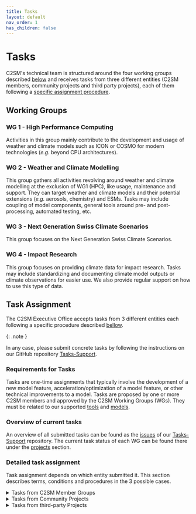 ```yaml
---
title: Tasks
layout: default
nav_order: 1
has_children: false
---
```


# Tasks

C2SM's technical team is structured around the four working groups described [below](./#working-groups) and receives tasks from three different entities (C2SM members, community projects and third party projects), each of them following a [specific assignment procedure](./#detailed-task-assignment).


## Working Groups

### WG 1 - High Performance Computing
Activities in this group mainly contribute to the development and usage of weather and climate models such as ICON or COSMO for modern technologies (*e.g.* beyond CPU architectures).

### WG 2 - Weather and Climate Modelling
This group gathers all activities revolving around weather and climate modelling at the exclusion of WG1 (HPC), like usage, maintenance and support. They can target weather and climate models and their potential extensions (*e.g.* aerosols, chemistry) and ESMs. Tasks may include coupling of model components, general tools around pre- and post-processing, automated testing, etc.

### WG 3 - Next Generation Swiss Climate Scenarios
This group focuses on the Next Generation Swiss Climate Scenarios.

### WG 4 - Impact Research
This group focuses on providing climate data for impact research. Tasks may include standardizing and documenting climate model outputs or climate observations for easier use. We also provide regular support on how to use this type of data.

## Task Assignment

The C2SM Executive Office accepts tasks from 3 different entities each following a specific procedure described [bellow](./#detailed-task-assignment).

{: .note }

In any case, please submit concrete tasks by following the instructions on our GitHub repository [Tasks-Support](https://github.com/C2SM/Tasks-Support).

### Requirements for Tasks

Tasks are one-​time assignments that typically involve the development of a new model feature, acceleration/optimization of a model feature, or other technical improvements to a model. Tasks are proposed by one or more C2SM members and approved by the C2SM Working Groups (WGs). They must be related to our supported [tools](https://c2sm.github.io/tools/) and [models](https://c2sm.github.io/models/).

### Overview of current tasks

An overview of all submitted tasks can be found as the [issues](https://github.com/C2SM/Tasks-Support/issues) of our [Tasks-Support](https://github.com/C2SM/Tasks-Support) repository. The current task status of each WG can be found there under the [projects](https://github.com/C2SM/Tasks-Support/projects?query=is%3Aopen) section.

### Detailed task assignment

Task assignment depends on which entity submitted it. This section describes terms, conditions and procedures in the 3 possible cases.

<details close markdown="block">
  <summary>
    Tasks from C2SM Member Groups
  </summary>
  {: .text-gamma }
1. **Submission:**
Tasks can be submitted as issues through our GitHub repository [Tasks-Support](https://github.com/C2SM/Tasks-Support) at any time. The task proposal must include a description and goals of the task, a time estimate, a statement of urgency, the groups involved, and at least one contact person. It should also describe the benefit to C2SM. Please follow the instructions for [Submit a Task](https://github.com/C2SM/Tasks-Support#submit-a-task).

2. **Evaluation:**
The Core Team will evaluate the proposals and may provide feedback/ask questions/reiterate the proposals to the groups. Priority will be given to tasks with greater benefit to multiple C2SM groups. Updates on the tasks will be given directly on the submitted task in the GitHub repository.

3. **Core Team starts working on task:**
Depending on the urgency or current workload of the Core Team, C2SM may begin work on the task immediately or at a later point in time.

4. **Feedback and Discussion of Tasks:**
During the semi-annual WG Day, to which representatives of each C2SM member group are invited, the status and future of submitted tasks are discussed. Members can provide critical feedback on the process.
</details>

<details close markdown="block">
  <summary>
    Tasks from Community Projects
  </summary>
  {: .text-gamma }
  
Tasks are also taken from C2SM Community Projects. These are large, perennial, and joint research and/or development projects involving at least three C2SM groups and two different partner institutions, with a substantial financial volume. Their overall objective supports the implementation of one or more of the four pillars of C2SM. The project produces results that no single group could have produced on its own. Their results benefit a large majority of C2SM members. These projects receive significant support from C2SM core funding in the form of in-kind contributions from core staff.

##### Community Project Task Assignment Process
- The C2SM Steering Committee (SC) discusses and recommends C2SM's involvement in a Community Project at the proposal stage. This includes a suggestion on the approximate number of FTEs to be reserved for the project;
- The C2SM Executive Director (ED) forwards the information to the core team, and together with the responsible programmers evaluates the feasibility of the plans, taking into account all other ongoing activities and plans;
- The ED forwards the information back to the SC;
- The SC approves the plans and time allocated to the Community Project;
- The C2SM core team reserves the FTEs assuming the project will be funded;
- At the latest at the beginning of the project, the project steering group develops and formulates how it envisions the involvement of the core team and defines specific tasks. The tasks are submitted as a proposal to the C2SM ED and the involved programmers;
- The ED and the responsible programmer(s) evaluate the tasks, provide feedback/clarification, and finally submit their proposal to the C2SM SC;
- The SC approves the task list;
- The task assignment from Community Projects is repeated regularly, at semi-​annual or annual intervals, ideally 1-2 months before the biannual Working Group Day.

##### Current projects
- [EXCLAIM](https://c2sm.ethz.ch/research/exclaim.html)
- Planned: Next generation Swiss climate scenarios CH202X

</details>

<details close markdown="block">
  <summary>
    Tasks from third-party Projects
  </summary>
  {: .text-gamma }

As outlined in [C2SM's business plan for 2021-25](https://ethz.ch/content/dam/ethz/special-interest/usys/c2sm-dam/center/documents/c2sm_business_plan_final_18nov19.pdf), the Executive Office also relies heavily on funding from third-party projects. We are therefore happy to contribute to the research projects of our members (e.g. SNF, EU, ETH) in our fields of expertise.

##### Third-Party Projects that Benefit Multiple C2SM Groups
These can be projects of individual C2SM members as PI, possibly together with other co-PIs from the community, funding individual tasks of core team programmers. These projects will be supported in particular if the results will benefit several C2SM groups.

##### Third-Party Projects with Benefits to the PI Only
A member may also propose a task/tasks to be funded from their project, but where the benefit is limited to their group. These proposals will be realized if C2SM capacity is available. However, they will have a lower priority than projects with a greater benefit to the community.

##### Task Portfolio
The core team's contributions consist largely of technical model development and support tasks. Individual tasks may also include setting up and maintaining a project website, or organizing individual workshops or seminar series.

##### Procedure for Proposing Participation in a Third-Party Project
- The project PI contacts the C2SM Executive Director (ED) at the proposal stage by submitting a written proposal similar to the task proposals for group tasks;
- The ED, along with an assigned core team member, will provide feedback to the PI and may review the proposal again;
- If the proposal meets the above conditions, C2SM will consider it accepted and reserve time for its execution in the following year;
- C2SM will reserve approximately 3-7 person months (0.3-0.6 FTE) per year for tasks from external projects.
</details>
